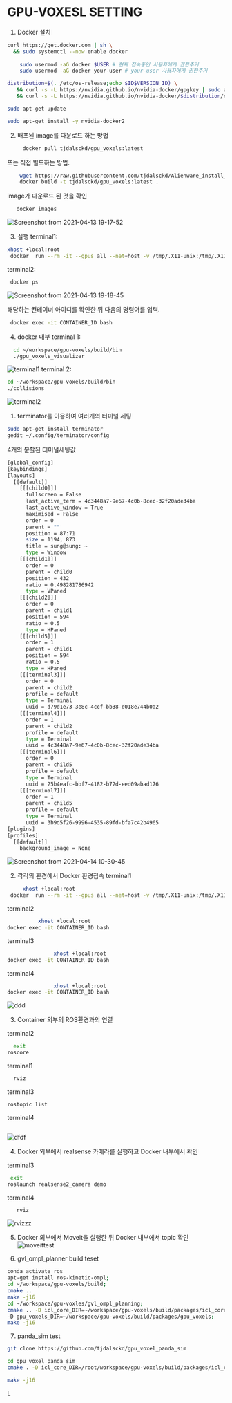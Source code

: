# GPU-VOXESL SETTING
1. Docker 설치
```bash
curl https://get.docker.com | sh \
  && sudo systemctl --now enable docker
 
    sudo usermod -aG docker $USER # 현재 접속중인 사용자에게 권한주기
    sudo usermod -aG docker your-user # your-user 사용자에게 권한주기

distribution=$(. /etc/os-release;echo $ID$VERSION_ID) \
   && curl -s -L https://nvidia.github.io/nvidia-docker/gpgkey | sudo apt-key add - \
   && curl -s -L https://nvidia.github.io/nvidia-docker/$distribution/nvidia-docker.list | sudo tee /etc/apt/sources.list.d/nvidia-docker.list

sudo apt-get update

sudo apt-get install -y nvidia-docker2
```

2. 배포된 image를 다운로드 하는 방법
```bash 
     docker pull tjdalsckd/gpu_voxels:latest
```
또는 직접 빌드하는 방법.
```bash
    wget https://raw.githubusercontent.com/tjdalsckd/Alienware_install_18.04/main/Dockerfile
    docker build -t tjdalsckd/gpu_voxels:latest .
```
image가 다운로드 된 것을 확인
```bash
   docker images
``` 
![Screenshot from 2021-04-13 19-17-52](https://user-images.githubusercontent.com/53217819/114537392-1ca79a80-9c8d-11eb-8ed6-3e909425c52b.png)


3. 실행 
terminal1: 
```bash
xhost +local:root
 docker  run --rm -it --gpus all --net=host -v /tmp/.X11-unix:/tmp/.X11-unix -e DISPLAY=$DISPLAY -e QT_X11_NO_MITSHM=1 tjdalsckd/gpu_voxels:latest bash

```



terminal2:
```bash
 docker ps
```



![Screenshot from 2021-04-13 19-18-45](https://user-images.githubusercontent.com/53217819/114537435-27622f80-9c8d-11eb-8363-7364b543bbb2.png)

해당하는 컨테이너 아이디를 확인한 뒤 다음의 명령어를 입력.
```bash
 docker exec -it CONTAINER_ID bash
```

4. docker 내부
terminal 1:
```bash
  cd ~/workspace/gpu-voxels/build/bin
  ./gpu_voxels_visualizer
```
![terminal1](https://user-images.githubusercontent.com/53217819/114537821-9cce0000-9c8d-11eb-9375-8f65a507ae6c.png)
terminal 2:
```bash
cd ~/workspace/gpu-voxels/build/bin
./collisions
```

![terminal2](https://user-images.githubusercontent.com/53217819/114537827-9f305a00-9c8d-11eb-9d84-ea25796fa230.png)


1. terminator를 이용하여 여러개의 터미널 세팅

```bash
sudo apt-get install terminator
gedit ~/.config/terminator/config
```
 4개의 분할된 터미널세팅값
```bash
[global_config]
[keybindings]
[layouts]
  [[default]]
    [[[child0]]]
      fullscreen = False
      last_active_term = 4c3448a7-9e67-4c0b-8cec-32f20ade34ba
      last_active_window = True
      maximised = False
      order = 0
      parent = ""
      position = 87:71
      size = 1194, 873
      title = sung@sung: ~
      type = Window
    [[[child1]]]
      order = 0
      parent = child0
      position = 432
      ratio = 0.498281786942
      type = VPaned
    [[[child2]]]
      order = 0
      parent = child1
      position = 594
      ratio = 0.5
      type = HPaned
    [[[child5]]]
      order = 1
      parent = child1
      position = 594
      ratio = 0.5
      type = HPaned
    [[[terminal3]]]
      order = 0
      parent = child2
      profile = default
      type = Terminal
      uuid = d79d1e73-3e8c-4ccf-bb38-d018e744b0a2
    [[[terminal4]]]
      order = 1
      parent = child2
      profile = default
      type = Terminal
      uuid = 4c3448a7-9e67-4c0b-8cec-32f20ade34ba
    [[[terminal6]]]
      order = 0
      parent = child5
      profile = default
      type = Terminal
      uuid = 25b4eafc-bbf7-4182-b72d-eed09abad176
    [[[terminal7]]]
      order = 1
      parent = child5
      profile = default
      type = Terminal
      uuid = 3b9d5f26-9996-4535-89fd-bfa7c42b4965
[plugins]
[profiles]
  [[default]]
    background_image = None
```

![Screenshot from 2021-04-14 10-30-45](https://user-images.githubusercontent.com/53217819/114641133-7dc28300-9d0c-11eb-86dd-d6a30fc661da.png)

2. 각각의 환경에서 Docker  환경접속
terminal1
```bash
     xhost +local:root
 docker  run --rm -it --gpus all --net=host -v /tmp/.X11-unix:/tmp/.X11-unix -e DISPLAY=$DISPLAY -e QT_X11_NO_MITSHM=1 tjdalsckd/gpu_voxels:latest bash
```
terminal2
```bash
          xhost +local:root
docker exec -it CONTAINER_ID bash
```
terminal3
```bash
               xhost +local:root
docker exec -it CONTAINER_ID bash
```
terminal4
```bash
               xhost +local:root
docker exec -it CONTAINER_ID bash
```
![ddd](https://user-images.githubusercontent.com/53217819/114642151-5967a600-9d0e-11eb-8353-9cc618563d73.png)


3. Container 외부의 ROS환경과의 연결

terminal2
```bash
  exit
roscore
```

terminal1
```bash
  rviz

```

terminal3
```bash
rostopic list
```
terminal4
```bash

```
![dfdf](https://user-images.githubusercontent.com/53217819/114642828-82d50180-9d0f-11eb-8d94-a861c5c9f369.png)

4. Docker 외부에서 realsense 카메라를 실행하고 Docker 내부에서 확인

terminal3
```bash
 exit
roslaunch realsense2_camera demo
```
terminal4
```bash
   rviz
```
![rvizzz](https://user-images.githubusercontent.com/53217819/114643418-9339ac00-9d10-11eb-9f47-9a604fc952a4.png)

5.  Docker 외부에서 Moveit을 실행한 뒤 Docker 내부에서 topic 확인
![moveittest](https://user-images.githubusercontent.com/53217819/114644035-b87aea00-9d11-11eb-9920-d490f6f8b827.png)

6. gvl_ompl_planner build teset
```bash
conda activate ros
apt-get install ros-kinetic-ompl;
cd ~/workspace/gpu-voxels/build;
cmake ..
make -j16
cd ~/workspace/gpu-voxles/gvl_ompl_planning;
cmake .. -D icl_core_DIR=~/workspace/gpu-voxels/build/packages/icl_core/
-D gpu_voxels_DIR=~/workspace/gpu-voxels/build/packages/gpu_voxels;
make -j16
```
7. panda_sim test
```bash
git clone https://github.com/tjdalsckd/gpu_voxel_panda_sim

cd gpu_voxel_panda_sim
cmake . -D icl_core_DIR=/root/workspace/gpu-voxels/build/packages/icl_core/ -D gpu_voxels_DIR=/root/workspace/gpu-voxels/build/packages/gpu_voxels;

make -j16
```
L
